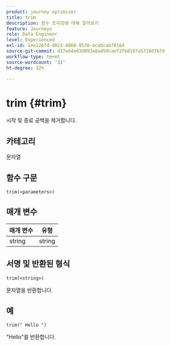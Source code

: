 ```yaml
---
product: journey optimizer
title: trim
description: 함수 트리밍에 대해 알아보기
feature: Journeys
role: Data Engineer
level: Experienced
exl-id: 1ee126fd-d021-4060-9538-aca5cabf8164
source-git-commit: d17e64e03d093a8a459caef2fb0197a5710dfb7d
workflow-type: tm+mt
source-wordcount: '31'
ht-degree: 32%

---
```


# trim {#trim}

시작 및 종료 공백을 제거합니다.

## 카테고리

문자열

## 함수 구문

`trim(<parameters>)`

## 매개 변수

| 매개 변수 | 유형 |
|-----------|------------------|
| string | string |

## 서명 및 반환된 형식

`trim(<string>)`

문자열을 반환합니다.

## 예

`trim(" Hello ")`

&quot;Hello&quot;를 반환합니다.
